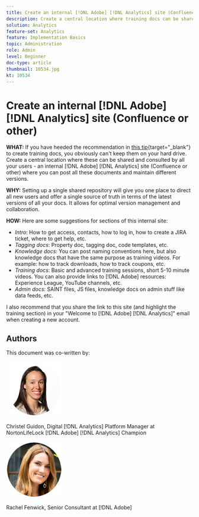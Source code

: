 ```yaml
---
title: Create an internal [!DNL Adobe] [!DNL Analytics] site (Confluence or other)
description: Create a central location where training docs can be shared and consulted by all your users.
solution: Analytics
feature-set: Analytics
feature: Implementation Basics
topic: Administration
role: Admin
level: Beginner
doc-type: article
thumbnail: 10534.jpg
kt: 10534
---
```

# Create an internal [!DNL Adobe] [!DNL Analytics] site (Confluence or other)

**WHAT:** If you have heeded the recommendation in [this tip](create-basic-videos-and-training.md){target="_blank"} to create training docs, you obviously can't keep them on your hard drive. Create a central location where these can be shared and consulted by all your users - an internal [!DNL Adobe] [!DNL Analytics] site (Confluence or other) where you can post all these documents and maintain different versions.

**WHY:** Setting up a single shared repository will give you one place to direct all new users and offer a single source of truth in terms of the latest versions of all your docs. It allows for optimal version management and collaboration.

**HOW:** Here are some suggestions for sections of this internal site:

* _Intro_: How to get access, contacts, how to log in, how to create a JIRA ticket, where to get help, etc.
* _Tagging docs_: Property doc, tagging doc, code templates, etc.
* _Knowledge docs_: You can post naming conventions here, but also knowledge docs that have the same purpose as training videos. For example: how to track downloads, how to track coupons, etc.
* _Training docs_: Basic and advanced training sessions, short 5-10 minute videos. You can also provide links to [!DNL Adobe] resources: Experience League, YouTube channels, etc.
* _Admin docs_: SAINT files, JS files, knowledge docs on admin stuff like data feeds, etc.

I also recommend that you share the link to this site (and highlight the training section) in your "Welcome to [!DNL Adobe] [!DNL Analytics]" email when creating a new account. 


## Authors

This document was co-written by:

![Christel Guidon](assets/Christel-Headshot-150.png)

Christel Guidon, Digital [!DNL Analytics] Platform Manager at NortonLifeLock
[!DNL Adobe] [!DNL Analytics] Champion

![Rachel Fenwick](assets/Rachel-Fenwick-150.png)

Rachel Fenwick, Senior Consultant at [!DNL Adobe]

